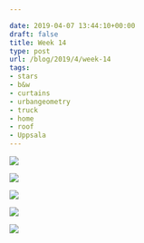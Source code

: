 ```yaml
---

date: 2019-04-07 13:44:10+00:00
draft: false
title: Week 14
type: post
url: /blog/2019/4/week-14
tags:
- stars
- b&w
- curtains
- urbangeometry
- truck
- home
- roof
- Uppsala
---
```




  
   ![](/img)

  

  
   ![](/img)

  

  
   ![](/img)

  

  
   ![](/img)

  

  
   ![](/img)

  



